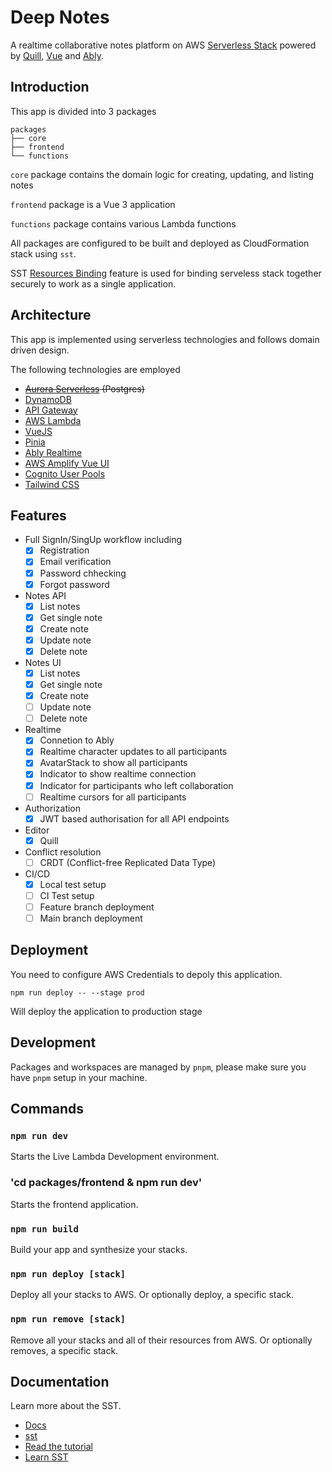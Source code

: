 # Deep Notes

A realtime collaborative notes platform on AWS [Serverless Stack](https://sst.dev/) powered by [Quill](https://quilljs.com/), [Vue](https://vuejs.org/) and [Ably](https://ably.com/).

## Introduction

This app is divided into 3 packages

```
packages
├── core
├── frontend
└── functions
```

`core` package contains the domain logic for creating, updating, and listing notes

`frontend` package is a Vue 3 application

`functions` package contains various Lambda functions

All packages are configured to be built and deployed as CloudFormation stack using `sst`.

SST [Resources Binding](https://docs.sst.dev/resource-binding) feature is used
for binding serveless stack together securely to work as a single application.

## Architecture

This app is implemented using serverless technologies and follows domain driven design.

The following technologies are employed
- ~~[Aurora Serverless](https://aws.amazon.com/rds/aurora/serverless/) (Postgres)~~
- [DynamoDB](https://aws.amazon.com/dynamodb/)
- [API Gateway](https://aws.amazon.com/api-gateway/)
- [AWS Lambda](https://aws.amazon.com/lambda/)
- [VueJS](https://vuejs.org/)
- [Pinia](https://pinia.vuejs.org/)
- [Ably Realtime](https://ably.com/)
- [AWS Amplify Vue UI](https://ui.docs.amplify.aws/vue/getting-started/introduction)
- [Cognito User Pools](https://docs.aws.amazon.com/cognito/latest/developerguide/cognito-user-identity-pools.html)
- [Tailwind CSS](https://tailwindcss.com/)

## Features

- Full SignIn/SingUp workflow including
  - [x] Registration
  - [x] Email verification
  - [x] Password chhecking
  - [x] Forgot password
- Notes API
  - [x] List notes
  - [x] Get single note
  - [x] Create note
  - [x] Update note
  - [x] Delete note
- Notes UI
  - [x] List notes
  - [x] Get single note
  - [x] Create note
  - [ ] Update note
  - [ ] Delete note
- Realtime
  - [x] Connetion to Ably
  - [x] Realtime character updates to all participants
  - [x] AvatarStack to show all participants
  - [x] Indicator to show realtime connection
  - [x] Indicator for participants who left collaboration
  - [ ] Realtime cursors for all participants
- Authorization
  - [x] JWT based authorisation for all API endpoints
- Editor
  - [x] Quill
- Conflict resolution
  - [ ] CRDT (Conflict-free Replicated Data Type)
- CI/CD
  - [x] Local test setup
  - [ ] CI Test setup
  - [ ] Feature branch deployment
  - [ ] Main branch deployment

## Deployment

You need to configure AWS Credentials to depoly this application.

```
npm run deploy -- --stage prod
```
Will deploy the application to production stage

## Development

Packages and workspaces are managed by `pnpm`, please make sure you have `pnpm`
setup in your machine.

## Commands

### `npm run dev`

Starts the Live Lambda Development environment.

### 'cd packages/frontend & npm run dev'

Starts the frontend application.

### `npm run build`

Build your app and synthesize your stacks.

### `npm run deploy [stack]`

Deploy all your stacks to AWS. Or optionally deploy, a specific stack.

### `npm run remove [stack]`

Remove all your stacks and all of their resources from AWS. Or optionally removes, a specific stack.

## Documentation

Learn more about the SST.

- [Docs](https://docs.sst.dev/)
- [sst](https://docs.sst.dev/packages/sst)
- [Read the tutorial](https://sst.dev/examples/how-to-create-a-vuejs-app-with-serverless.html)
- [Learn SST]( https://docs.sst.dev/learn/)
